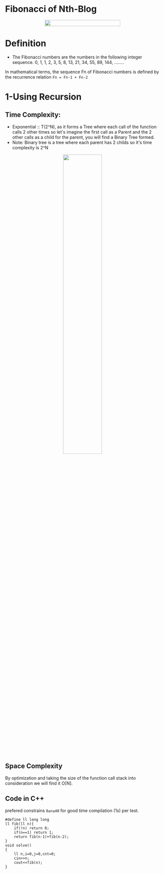 # Fibonacci of Nth-Blog

<p align="center" width="100%">
    <img width="70%" height=20px src="https://user-images.githubusercontent.com/83988379/193649172-c308df87-5a69-40ca-81bf-70bcf62981b6.jpg">
</p>

# Definition 
* The Fibonacci numbers are the numbers in the following integer sequence.
0, 1, 1, 2, 3, 5, 8, 13, 21, 34, 55, 89, 144, ……..

In mathematical terms, the sequence Fn of Fibonacci numbers is defined by the recurrence relation `Fn = Fn-1 + Fn-2`


# 1-Using Recursion 

## Time Complexity: 
  * Exponential :: T(2^N), as it forms a Tree where each call of the function calls 2 other times so let's imagine the first call as a Parent and the 2 other calls as a      child for the parent, you will find a Binary Tree formed.
 * Note: Binary tree is a tree where each parent has 2 childs so it's time complexity is 2^N 
<p align="center" width="100%">
    <img width="50%" src="https://user-images.githubusercontent.com/83988379/193652325-0b3a22c1-05cc-4dc2-a787-591c71a2e241.png">
</p>

## Space Complexity 
By optimization and taking the size of the function call stack into consideration we will find it O[N].

## Code in C++
prefered constrains `0≤n≤40` for good time compilation (1s) per test.
```
#define ll long long
ll fib(ll n){
    if(!n) return 0;
    if(n==1) return 1;
    return fib(n-1)+fib(n-2);
}
void solve()
{
    ll n,i=0,j=0,cnt=0;
    cin>>n;
    cout<<fib(n);
}
```
